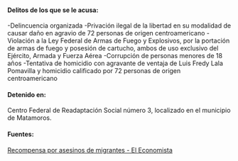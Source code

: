 #### Delitos de los que se le acusa: 

-Delincuencia organizada
-Privación ilegal de la libertad en su modalidad de causar daño en agravio de 72 personas de origen centroamericano
-Violación a la Ley Federal de Armas de Fuego y Explosivos, por la portación de armas de fuego y posesión de cartucho, ambos de uso exclusivo del Ejército, Armada y Fuerza Aérea
-Corrupción de personas menores de 18 años
-Tentativa de homicidio con agravante de ventaja de Luis Fredy Lala Pomavilla y homicidio calificado por 72 personas de origen centroamericano


#### Detenido en:
Centro Federal de Readaptación Social número 3, localizado en el municipio de Matamoros.

#### Fuentes:

[Recompensa por asesinos de migrantes - El Economista](http://eleconomista.com.mx/seguridad-publica/2011/01/31/pgr-ofrece-recompensa-asesinos-migrantes)

